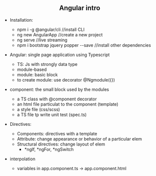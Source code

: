 <h2 align="center"> Angular intro</h2>



- Installation:
  - npm i -g @angular/cli //install CLI
  - ng new AngularApp //create a new project
  - ng serve //live streaming
  - npm i bootstrap jquery popper --save  //install other dependencies
  

- Angular: single page application using Typescript
  - TS: Js with strongly data type
  - module-based 
  - module: basic block 
  - to create module: use decorator @Ngmodule({})
  
- component: the small block used by the modules
  - a TS class with @component decorator
  - an html file particulat to the component (template)
  - a style file (css/scss)
  - a TS file tp write unit test (spec.ts)



- Directives: 
  - Components: directives with a template
  - Attribute: change appearance or behavior of a particular elem
  - Structural directives: change layout of elem
    - *ngIf, *ngFor, *ngSwitch
    
- interpolation
  - variables in app.component.ts -> app.component.html
